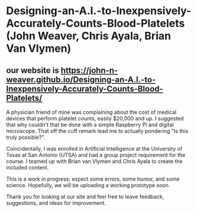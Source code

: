 
# Designing-an-A.I.-to-Inexpensively-Accurately-Counts-Blood-Platelets  (John Weaver, Chris Ayala, Brian Van Vlymen)

## our website is https://john-n-weaver.github.io/Designing-an-A.I.-to-Inexpensively-Accurately-Counts-Blood-Platelets/

A physician friend of mine was complaining about the cost of medical devices that perform platelet counts, easily $20,000 and up.  I suggested that why couldn't that be done with a simple Raspberry Pi and digital microscope.  That off the cuff remark lead me to actually pondering "Is this truly possible?".  

Coincidentally, I was enrolled in Artificial Intelligence at the University of Texas at San Antonio (UTSA) and had a group project requirement for the course.  I teamed up with Brian van Vlymen and Chris Ayala to create the included content.  

This is a work in progress; expect some errors, some humor, and some science.  Hopefully, we will be uploading a working prototype soon.  

Thank you for looking at our site and feel free to leave feedback, suggestions, and ideas for improvement.

